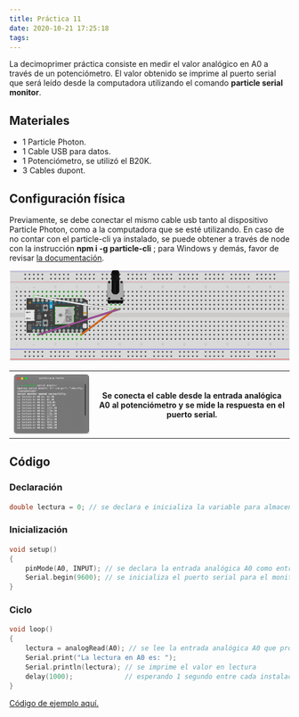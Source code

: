 ```yaml
---
title: Práctica 11
date: 2020-10-21 17:25:18
tags:
---
```


La decimoprimer práctica consiste en medir el valor analógico en A0 a través de un potenciómetro. El valor obtenido se imprime al puerto serial que será leído desde la computadora utilizando el comando **particle serial monitor**.

 <!-- more -->

## Materiales

- 1 Particle Photon.
- 1 Cable USB para datos.
- 1 Potenciómetro, se utilizó el B20K.
- 3 Cables dupont.

## Configuración física

Previamente, se debe conectar el mismo cable usb tanto al dispositivo Particle Photon, como a la computadora que se esté utilizando. En caso de no contar con el particle-cli ya instalado, se puede obtener a través de node con la instrucción **npm i -g particle-cli** ; para Windows y demás, favor de revisar [la documentación](https://docs.particle.io/tutorials/developer-tools/cli/).

![Potenciómetro en A0](../assets/un-potenciometro-en-A0.png)

<table>
<tr>
<th><img src="../assets/serial-monitor-A0-potenciometro.png" alt="Monitor serial en el potenciómetro"></th>
<th>Se conecta el cable desde la entrada analógica A0 al potenciómetro y se mide la respuesta en el puerto serial.</th>
</tr>
</table>

## Código

### Declaración

```cpp
double lectura = 0; // se declara e inicializa la variable para almacenar la lectura
```

### Inicialización

```cpp
void setup()
{
    pinMode(A0, INPUT); // se declara la entrada analógica A0 como entrada
    Serial.begin(9600); // se inicializa el puerto serial para el monitoreo
}
```

### Ciclo

```cpp
void loop()
{
    lectura = analogRead(A0); // se lee la entrada analógica A0 que proporciona valores de 0-4095
    Serial.print("La lectura en A0 es: ");
    Serial.println(lectura); // se imprime el valor en lectura
    delay(1000);             // esperando 1 segundo entre cada instalación
}
```

[Código de ejemplo aquí.](https://github.com/xtrs84zk/SistemasEmbebidos/blob/main/src/Practica10.ino)

